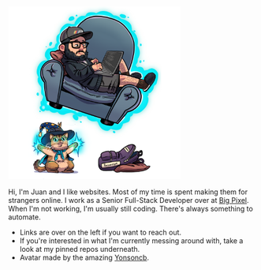<picture>
  <source
    srcset="https://raw.githubusercontent.com/fourjuaneight/fourjuaneight/master/assets/avatar.avif"
    type="image/avif"
  />
  <source
    srcset="https://raw.githubusercontent.com/fourjuaneight/fourjuaneight/master/assets/avatar.webp"
    type="image/webp"
  />
  <img
    width="350"
    src="https://raw.githubusercontent.com/fourjuaneight/fourjuaneight/master/assets/avatar.png"
    alt="An illustration of Juan sitting on a coach, coding on his laptop."
  />
</picture>

Hi, I'm Juan and I like websites. Most of my time is spent making them for strangers online. I work as a Senior Full-Stack Developer over at [Big Pixel](https://thebigpixel.net). When I'm not working, I'm usually still coding. There's always something to automate.

- Links are over on the left if you want to reach out.
- If you're interested in what I'm currently messing around with, take a look at my pinned repos underneath.
- Avatar made by the amazing [Yonsoncb](https://twitter.com/Yonsoncb).